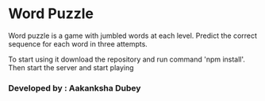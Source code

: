 #  Word Puzzle

<p>Word puzzle is a game with jumbled words at each level. Predict the correct sequence for each word in three attempts.</p>

<p>To start using it download the repository and run command 'npm install'. Then start the server and start playing</p>

### Developed by : Aakanksha Dubey